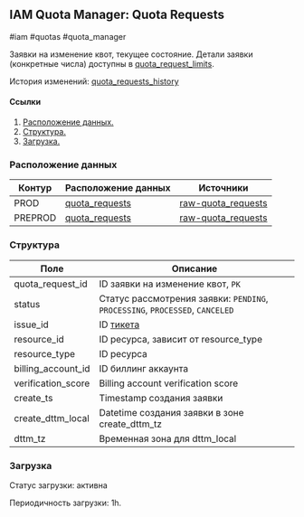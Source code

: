 ## IAM Quota Manager: Quota Requests
#iam #quotas #quota_manager

Заявки на изменение квот, текущее состояние. Детали заявки (конкретные числа) доступны в [quota_request_limits](../quota_request_limits).

История изменений: [quota_requests_history](../quota_requests_history)


#### Ссылки
1. [Расположение данных.](#расположение-данных)
2. [Структура.](#структура)
3. [Загрузка.](#загрузка)


### Расположение данных

| Контур    | Расположение данных   | Источники |
| --------- | -------------------   | --------- |
| PROD      | [quota_requests](https://yt.yandex-team.ru/hahn/navigation?path=//home/cloud-dwh/data/prod/ods/iam/quota_manager/quota_requests)    | [raw-quota_requests](https://yt.yandex-team.ru/hahn/navigation?path=//home/cloud-dwh/data/prod/raw/ydb/identity/quota_manager/quota_requests)     |
| PREPROD   | [quota_requests](https://yt.yandex-team.ru/hahn/navigation?path=//home/cloud-dwh/data/preprod/ods/iam/quota_manager/quota_requests) | [raw-quota_requests](https://yt.yandex-team.ru/hahn/navigation?path=//home/cloud-dwh/data/preprod/raw/ydb/identity/quota_manager/quota_requests)  |


### Структура

| Поле               | Описание                                                                      |
| ------------------ | ----------------------------------------------------------------------------- |
| quota_request_id   | ID заявки на изменение квот, `PK`                                             |
| status             | Статус рассмотрения заявки: `PENDING`, `PROCESSING`, `PROCESSED`, `CANCELED`  |
| issue_id           | ID [тикета](../../../support/issues)                                          |
| resource_id        | ID ресурса, зависит от resource_type                                          |
| resource_type      | ID ресурса                                                                    |
| billing_account_id | ID биллинг аккаунта                                                           |
| verification_score | Billing account verification score                                            |
| create_ts          | Timestamp создания заявки                                                     |
| create_dttm_local  | Datetime создания заявки в зоне create_dttm_tz                                |
| dttm_tz            | Временная зона для dttm_local                                                 |


### Загрузка
Статус загрузки: активна

Периодичность загрузки: 1h.
